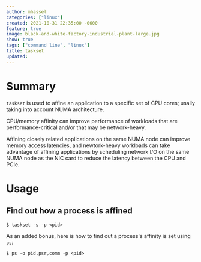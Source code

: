 ```yaml
---
author: mhassel
categories: ["linux"]
created: 2021-10-31 22:35:00 -0600
feature: true
image: black-and-white-factory-industrial-plant-large.jpg
show: true
tags: ["command line", "linux"]
title: taskset
updated:
---
```

# Summary

`taskset` is used to affine an application to a specific set of CPU cores; usally taking into account NUMA architecture.

CPU/memory affinity can improve performance of workloads that are performance-critical and/or that may be
network-heavy.

Affining closely related applications on the same NUMA node can improve memory access latencies, and newtork-heavy
workloads can take advantage of affining applications by scheduling network I/O on the same NUMA node as the NIC card to
reduce the latency between the CPU and PCIe.
<!--more-->

#  Usage

## Find out how a process is affined

```shell
$ taskset -s -p <pid>
```

As an added bonus, here is how to find out a process's affinity is set using `ps`:

```shell
$ ps -o pid,psr,comm -p <pid>
```

